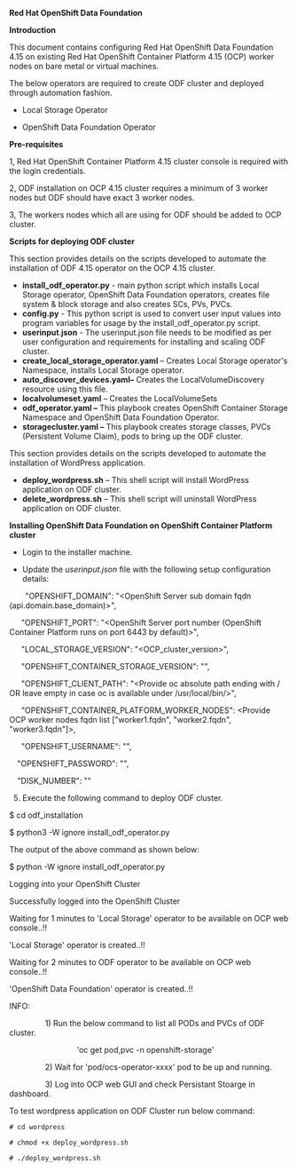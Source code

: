 ﻿**Red Hat OpenShift Data Foundation**

**Introduction**

This document contains configuring Red Hat OpenShift Data Foundation 4.15 on existing Red Hat OpenShift Container Platform 4.15 (OCP) worker nodes on bare metal or virtual machines.

The below operators are required to create ODF cluster and deployed through automation fashion.

* Local Storage Operator

* OpenShift Data Foundation Operator

**Pre-requisites**

1, Red Hat OpenShift Container Platform 4.15 cluster console is required with the login credentials.

2, ODF installation on OCP 4.15 cluster requires a minimum of 3 worker nodes but ODF should have exact 3 worker nodes.

3, The workers nodes which all are using for ODF should be added to OCP cluster.

**Scripts for deploying ODF cluster**

This section provides details on the scripts developed to automate the installation of ODF 4.15 operator on the OCP 4.15 cluster.

- **install\_odf\_operator.py** - main python script which installs Local Storage operator, OpenShift Data Foundation operators, creates file system & block storage and also creates SCs, PVs, PVCs.
- **config.py** - This python script is used to convert user input values into program variables for usage by the install\_odf\_operator.py script.
- **userinput**.**json** - The userinput.json file needs to be modified as per user configuration and requirements for installing and scaling ODF cluster.
- **create\_local\_storage\_operator.yaml** – Creates Local Storage operator's Namespace, installs Local Storage operator.
- **auto\_discover\_devices.yaml–** Creates the LocalVolumeDiscovery resource using this file.
- **localvolumeset.yaml** – Creates the LocalVolumeSets
- **odf\_operator.yaml –** This playbook creates OpenShift Container Storage Namespace  and OpenShift Data Foundation Operator.
- **storagecluster.yaml –** This playbook creates storage classes, PVCs (Persistent Volume Claim), pods to bring up the ODF cluster.

This section provides details on the scripts developed to automate the installation of WordPress application. 

- **deploy\_wordpress.sh** – This shell script will install WordPress application on ODF cluster.
- **delete\_wordpress.sh** – This shell script will uninstall WordPress application on ODF cluster.

**Installing OpenShift Data Foundation on OpenShift Container Platform cluster**

- Login to the installer machine.

- Update the *userinput.json* file with the following setup configuration details:

`    `"OPENSHIFT\_DOMAIN": "<OpenShift Server sub domain fqdn (api.domain.base\_domain)>",

`   `"OPENSHIFT\_PORT": "<OpenShift Server port number (OpenShift Container Platform runs on port 6443 by default)>",

`   `"LOCAL\_STORAGE\_VERSION": "<OCP\_cluster\_version>",

`   `"OPENSHIFT\_CONTAINER\_STORAGE\_VERSION": "<ODF Operator Version>",

`   `"OPENSHIFT\_CLIENT\_PATH": "<Provide oc absolute path ending with / OR leave empty in case oc is available under /usr/local/bin/>",

`   `"OPENSHIFT\_CONTAINER\_PLATFORM\_WORKER\_NODES":  <Provide OCP worker nodes fqdn list ["worker1.fqdn", "worker2.fqdn", "worker3.fqdn"]>,

`   `"OPENSHIFT\_USERNAME": "<Openshift Container Platform username>",

`  `"OPENSHIFT\_PASSWORD": ""<Openshift Container Platform Password>,

`  `"DISK\_NUMBER": "<number of disks for ODF cluster>"

5. Execute the following command to deploy ODF cluster.

$ cd odf\_installation

$ python3 -W ignore install\_odf\_operator.py

The output of the above command as shown below:

$ python -W ignore install\_odf\_operator.py

Logging into your OpenShift Cluster

Successfully logged into the OpenShift Cluster

Waiting for 1 minutes to 'Local Storage' operator to be available on OCP web console..!!

'Local Storage' operator is created..!!

Waiting for 2 minutes to ODF operator to be available on OCP web console..!!

'OpenShift Data Foundation' operator is created..!!

INFO:

`         `1) Run the below command to list all PODs and PVCs of ODF cluster.

`                 `'oc get pod,pvc -n openshift-storage'

`         `2) Wait for 'pod/ocs-operator-xxxx' pod to be up and running.

`         `3) Log into OCP web GUI and check Persistant Stoarge in dashboard.


To test wordpress application on ODF Cluster run below command:

```
# cd wordpress

# chmod +x deploy_wordpress.sh

# ./deploy_wordpress.sh

```
